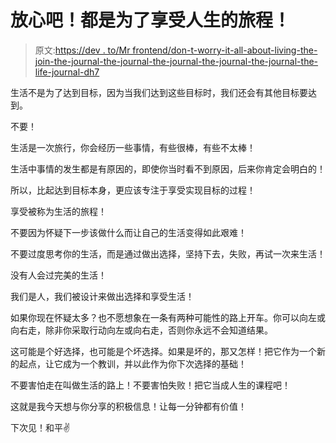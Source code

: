 # 放心吧！都是为了享受人生的旅程！

> 原文:[https://dev . to/Mr frontend/don-t-worry-it-all-about-living-the-join-the-journal-the-journal-the-journal-the-journal-the-journal-the-life-journal-dh7](https://dev.to/mrfrontend/don-t-worry-it-s-all-about-enjoying-the-journey-of-life-dh7)

生活不是为了达到目标，因为当我们达到这些目标时，我们还会有其他目标要达到。

不要！

生活是一次旅行，你会经历一些事情，有些很棒，有些不太棒！

生活中事情的发生都是有原因的，即使你当时看不到原因，后来你肯定会明白的！

所以，比起达到目标本身，更应该专注于享受实现目标的过程！

享受被称为生活的旅程！

不要因为怀疑下一步该做什么而让自己的生活变得如此艰难！

不要过度思考你的生活，而是通过做出选择，坚持下去，失败，再试一次来生活！

没有人会过完美的生活！

我们是人，我们被设计来做出选择和享受生活！

如果你现在怀疑太多？也不愿想象在一条有两种可能性的路上开车。你可以向左或向右走，除非你采取行动向左或向右走，否则你永远不会知道结果。

这可能是个好选择，也可能是个坏选择。如果是坏的，那又怎样！把它作为一个新的起点，让它成为一个教训，并以此作为你下次选择的基础！

不要害怕走在叫做生活的路上！不要害怕失败！把它当成人生的课程吧！

这就是我今天想与你分享的积极信息！让每一分钟都有价值！

下次见！和平✌️